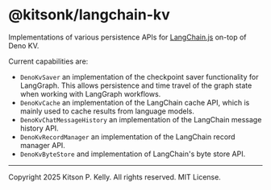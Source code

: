 # @kitsonk/langchain-kv

Implementations of various persistence APIs for
[LangChain.js](https://js.langchain.com/docs/) on-top of Deno KV.

Current capabilities are:

- `DenoKvSaver` an implementation of the checkpoint saver functionality for
  LangGraph. This allows persistence and time travel of the graph state when
  working with LangGraph workflows.
- `DenoKvCache` an implementation of the LangChain cache API, which is mainly
  used to cache results from language models.
- `DenoKvChatMessageHistory` an implementation of the LangChain message history
  API.
- `DenoKvRecordManager` an implementation of the LangChain record manager API.
- `DenoKvByteStore` and implementation of LangChain's byte store API.

---

Copyright 2025 Kitson P. Kelly. All rights reserved. MIT License.
